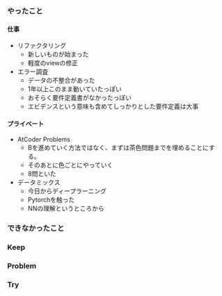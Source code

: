 ### やったこと

#### 仕事

- リファクタリング
  - 新しいものが始まった
  - 軽度のviewの修正
- エラー調査
  - データの不整合があった
  - 1年以上このまま動いていたっぽい
  - おそらく要件定義書がなかったっぽい
  - エビデンスという意味も含めてしっかりとした要件定義は大事

#### プライベート

- AtCoder Problems
  - Bを進めていく方法ではなく、まずは茶色問題までを埋めることにする。
  - そのあとに色ごとにやっていく
  - 8問といた
- データミックス
  - 今日からディープラーニング
  - Pytorchを触った
  - NNの理解というところから

### できなかったこと



### Keep



### Problem



### Try

